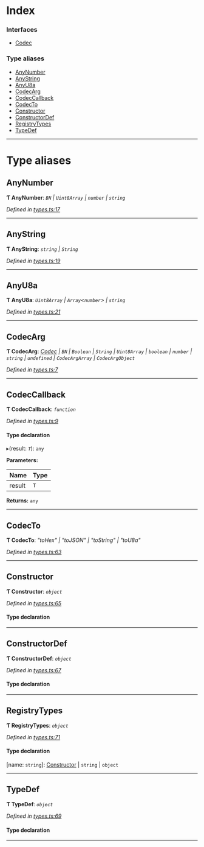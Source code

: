 

# Index

### Interfaces

* [Codec](../interfaces/_types_.codec.md)

### Type aliases

* [AnyNumber](_types_.md#anynumber)
* [AnyString](_types_.md#anystring)
* [AnyU8a](_types_.md#anyu8a)
* [CodecArg](_types_.md#codecarg)
* [CodecCallback](_types_.md#codeccallback)
* [CodecTo](_types_.md#codecto)
* [Constructor](_types_.md#constructor)
* [ConstructorDef](_types_.md#constructordef)
* [RegistryTypes](_types_.md#registrytypes)
* [TypeDef](_types_.md#typedef)

---

# Type aliases

<a id="anynumber"></a>

##  AnyNumber

**Ƭ AnyNumber**: *`BN` | `Uint8Array` | `number` | `string`*

*Defined in [types.ts:17](https://github.com/polkadot-js/api/blob/96624a6/packages/types/src/types.ts#L17)*

___
<a id="anystring"></a>

##  AnyString

**Ƭ AnyString**: *`string` | `String`*

*Defined in [types.ts:19](https://github.com/polkadot-js/api/blob/96624a6/packages/types/src/types.ts#L19)*

___
<a id="anyu8a"></a>

##  AnyU8a

**Ƭ AnyU8a**: *`Uint8Array` | `Array`<`number`> | `string`*

*Defined in [types.ts:21](https://github.com/polkadot-js/api/blob/96624a6/packages/types/src/types.ts#L21)*

___
<a id="codecarg"></a>

##  CodecArg

**Ƭ CodecArg**: *[Codec](../interfaces/_types_.codec.md) | `BN` | `Boolean` | `String` | `Uint8Array` | `boolean` | `number` | `string` | `undefined` | `CodecArgArray` | `CodecArgObject`*

*Defined in [types.ts:7](https://github.com/polkadot-js/api/blob/96624a6/packages/types/src/types.ts#L7)*

___
<a id="codeccallback"></a>

##  CodecCallback

**Ƭ CodecCallback**: *`function`*

*Defined in [types.ts:9](https://github.com/polkadot-js/api/blob/96624a6/packages/types/src/types.ts#L9)*

#### Type declaration
▸(result: *`T`*): `any`

**Parameters:**

| Name | Type |
| ------ | ------ |
| result | `T` |

**Returns:** `any`

___
<a id="codecto"></a>

##  CodecTo

**Ƭ CodecTo**: *"toHex" | "toJSON" | "toString" | "toU8a"*

*Defined in [types.ts:63](https://github.com/polkadot-js/api/blob/96624a6/packages/types/src/types.ts#L63)*

___
<a id="constructor"></a>

##  Constructor

**Ƭ Constructor**: *`object`*

*Defined in [types.ts:65](https://github.com/polkadot-js/api/blob/96624a6/packages/types/src/types.ts#L65)*

#### Type declaration

___
<a id="constructordef"></a>

##  ConstructorDef

**Ƭ ConstructorDef**: *`object`*

*Defined in [types.ts:67](https://github.com/polkadot-js/api/blob/96624a6/packages/types/src/types.ts#L67)*

#### Type declaration

[index: `string`]: [Constructor](_types_.md#constructor)<`T`>

___
<a id="registrytypes"></a>

##  RegistryTypes

**Ƭ RegistryTypes**: *`object`*

*Defined in [types.ts:71](https://github.com/polkadot-js/api/blob/96624a6/packages/types/src/types.ts#L71)*

#### Type declaration

[name: `string`]: [Constructor](_types_.md#constructor) | `string` | `object`

___
<a id="typedef"></a>

##  TypeDef

**Ƭ TypeDef**: *`object`*

*Defined in [types.ts:69](https://github.com/polkadot-js/api/blob/96624a6/packages/types/src/types.ts#L69)*

#### Type declaration

[index: `string`]: [Codec](../interfaces/_types_.codec.md)

___


